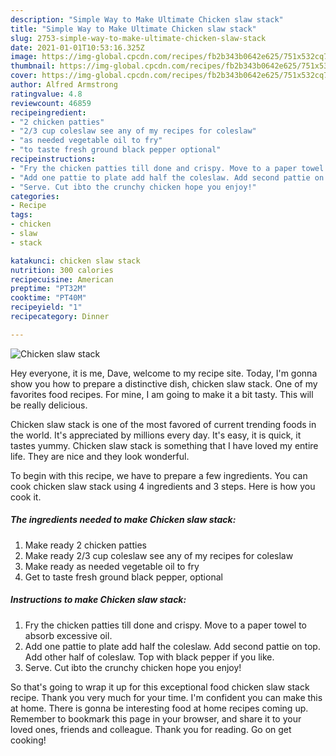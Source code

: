 ```yaml
---
description: "Simple Way to Make Ultimate Chicken slaw stack"
title: "Simple Way to Make Ultimate Chicken slaw stack"
slug: 2753-simple-way-to-make-ultimate-chicken-slaw-stack
date: 2021-01-01T10:53:16.325Z
image: https://img-global.cpcdn.com/recipes/fb2b343b0642e625/751x532cq70/chicken-slaw-stack-recipe-main-photo.jpg
thumbnail: https://img-global.cpcdn.com/recipes/fb2b343b0642e625/751x532cq70/chicken-slaw-stack-recipe-main-photo.jpg
cover: https://img-global.cpcdn.com/recipes/fb2b343b0642e625/751x532cq70/chicken-slaw-stack-recipe-main-photo.jpg
author: Alfred Armstrong
ratingvalue: 4.8
reviewcount: 46859
recipeingredient:
- "2 chicken patties"
- "2/3 cup coleslaw see any of my recipes for coleslaw"
- "as needed vegetable oil to fry"
- "to taste fresh ground black pepper optional"
recipeinstructions:
- "Fry the chicken patties till done and crispy. Move to a paper towel to absorb excessive oil."
- "Add one pattie to plate add half the coleslaw. Add second pattie on top. Add other half of coleslaw. Top with black pepper if you like."
- "Serve. Cut ibto the crunchy chicken hope you enjoy!"
categories:
- Recipe
tags:
- chicken
- slaw
- stack

katakunci: chicken slaw stack 
nutrition: 300 calories
recipecuisine: American
preptime: "PT32M"
cooktime: "PT40M"
recipeyield: "1"
recipecategory: Dinner

---
```



![Chicken slaw stack](https://img-global.cpcdn.com/recipes/fb2b343b0642e625/751x532cq70/chicken-slaw-stack-recipe-main-photo.jpg)

Hey everyone, it is me, Dave, welcome to my recipe site. Today, I'm gonna show you how to prepare a distinctive dish, chicken slaw stack. One of my favorites food recipes. For mine, I am going to make it a bit tasty. This will be really delicious.



Chicken slaw stack is one of the most favored of current trending foods in the world. It's appreciated by millions every day. It's easy, it is quick, it tastes yummy. Chicken slaw stack is something that I have loved my entire life. They are nice and they look wonderful.


To begin with this recipe, we have to prepare a few ingredients. You can cook chicken slaw stack using 4 ingredients and 3 steps. Here is how you cook it.

<!--inarticleads1-->

##### The ingredients needed to make Chicken slaw stack:

1. Make ready 2 chicken patties
1. Make ready 2/3 cup coleslaw see any of my recipes for coleslaw
1. Make ready as needed vegetable oil to fry
1. Get to taste fresh ground black pepper, optional




<!--inarticleads2-->

##### Instructions to make Chicken slaw stack:

1. Fry the chicken patties till done and crispy. Move to a paper towel to absorb excessive oil.
1. Add one pattie to plate add half the coleslaw. Add second pattie on top. Add other half of coleslaw. Top with black pepper if you like.
1. Serve. Cut ibto the crunchy chicken hope you enjoy!




So that's going to wrap it up for this exceptional food chicken slaw stack recipe. Thank you very much for your time. I'm confident you can make this at home. There is gonna be interesting food at home recipes coming up. Remember to bookmark this page in your browser, and share it to your loved ones, friends and colleague. Thank you for reading. Go on get cooking!
